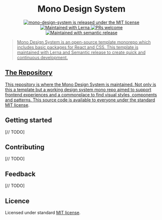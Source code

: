 <h1 align="center">
  Mono Design System
</h1>
<p align="center">
  <a href="https://github.com/richmccartney/mono-design-system/blob/main/LICENSE">
    <img src="https://img.shields.io/badge/license-MIT-green" alt="mono-design-system is released under the MIT license" />
  </a>
  <a href="https://lerna.js.org/">
    <img src="https://img.shields.io/badge/maintained%20with-lerna-cc00ff.svg" alt="Maintained with Lerna" />
  </a>
  <a href="https://github.com/richmccartney/mono-design-system/blob/main/.github/CONTRIBUTING.md">
    <img src="https://img.shields.io/badge/PRs-welcome-brightgreen.svg" alt="PRs welcome" />
  </a>
  <a href="https://github.com/semantic-release/semantic-release"><img src="https://img.shields.io/badge/%20%20%F0%9F%93%A6%F0%9F%9A%80-semantic--release-e10079.svg" alt="Maintained with semantic release"</a>
</p>

> Mono Design System is an open-source template monorepo which includes basic
> packages for React and CSS. This template is maintained with Lerna and
> Semantic release to create quick and continuous development.

## The Repository

This repository is where the Mono Design System is maintained. Not only is this
a template but a working design system mono repo aimed to support frontend
experiences and a commonplace to find visual styles, components and patterns.
This source code is available to everyone under the standard
[MIT license](https://github.com/richmccartney/mono-design-system/blob/main/LICENSE).

## Getting started

[// TODO]

## Contributing

[// TODO]

## Feedback

[// TODO]

## Licence

Licensed under standard
[MIT license](https://github.com/richmccartney/mono-design-system/blob/main/LICENSE).
